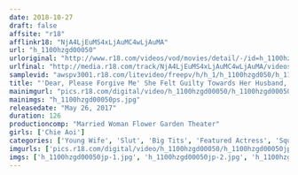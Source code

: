```yaml
---
date: 2018-10-27
draft: false
affsite: "r18"
afflinkr18: "NjA4LjEuMS4xLjAuMC4wLjAuMA"
url: "h_1100hzgd00050"
urloriginal: "http://www.r18.com/videos/vod/movies/detail/-/id=h_1100hzgd00050"
urlfinal: "http://media.r18.com/track/NjA4LjEuMS4xLjAuMC4wLjAuMA/videos/vod/movies/detail/-/id=h_1100hzgd00050"
samplevid: "awspv3001.r18.com/litevideo/freepv/h/h_1/h_1100hzgd050/h_1100hzgd050_dmb_w.mp4"
title: "'Dear, Please Forgive Me' She Felt Guilty Towards Her Husband, But This Beautiful Horny Married Woman Still Lusts For Other Men Chie Aoi"
mainimgurl: "pics.r18.com/digital/video/h_1100hzgd00050/h_1100hzgd00050ps.jpg"
mainimgs: "h_1100hzgd00050ps.jpg"
releasedate: "May 26, 2017"
duration: 126
productioncomp: "Married Woman Flower Garden Theater"
girls: ['Chie Aoi']
categories: ['Young Wife', 'Slut', 'Big Tits', 'Featured Actress', 'Squirting', 'Hi-Def']
imgurls: ['pics.r18.com/digital/video/h_1100hzgd00050/h_1100hzgd00050jp-1.jpg', 'pics.r18.com/digital/video/h_1100hzgd00050/h_1100hzgd00050jp-2.jpg', 'pics.r18.com/digital/video/h_1100hzgd00050/h_1100hzgd00050jp-3.jpg', 'pics.r18.com/digital/video/h_1100hzgd00050/h_1100hzgd00050jp-4.jpg', 'pics.r18.com/digital/video/h_1100hzgd00050/h_1100hzgd00050jp-5.jpg', 'pics.r18.com/digital/video/h_1100hzgd00050/h_1100hzgd00050jp-6.jpg', 'pics.r18.com/digital/video/h_1100hzgd00050/h_1100hzgd00050jp-7.jpg', 'pics.r18.com/digital/video/h_1100hzgd00050/h_1100hzgd00050jp-8.jpg', 'pics.r18.com/digital/video/h_1100hzgd00050/h_1100hzgd00050jp-9.jpg', 'pics.r18.com/digital/video/h_1100hzgd00050/h_1100hzgd00050jp-10.jpg', 'pics.r18.com/digital/video/h_1100hzgd00050/h_1100hzgd00050jp-11.jpg', 'pics.r18.com/digital/video/h_1100hzgd00050/h_1100hzgd00050jp-12.jpg', 'pics.r18.com/digital/video/h_1100hzgd00050/h_1100hzgd00050jp-13.jpg', 'pics.r18.com/digital/video/h_1100hzgd00050/h_1100hzgd00050jp-14.jpg', 'pics.r18.com/digital/video/h_1100hzgd00050/h_1100hzgd00050jp-15.jpg', 'pics.r18.com/digital/video/h_1100hzgd00050/h_1100hzgd00050jp-16.jpg', 'pics.r18.com/digital/video/h_1100hzgd00050/h_1100hzgd00050jp-17.jpg', 'pics.r18.com/digital/video/h_1100hzgd00050/h_1100hzgd00050jp-18.jpg', 'pics.r18.com/digital/video/h_1100hzgd00050/h_1100hzgd00050jp-19.jpg', 'pics.r18.com/digital/video/h_1100hzgd00050/h_1100hzgd00050jp-20.jpg']
imgs: ['h_1100hzgd00050jp-1.jpg', 'h_1100hzgd00050jp-2.jpg', 'h_1100hzgd00050jp-3.jpg', 'h_1100hzgd00050jp-4.jpg', 'h_1100hzgd00050jp-5.jpg', 'h_1100hzgd00050jp-6.jpg', 'h_1100hzgd00050jp-7.jpg', 'h_1100hzgd00050jp-8.jpg', 'h_1100hzgd00050jp-9.jpg', 'h_1100hzgd00050jp-10.jpg', 'h_1100hzgd00050jp-11.jpg', 'h_1100hzgd00050jp-12.jpg', 'h_1100hzgd00050jp-13.jpg', 'h_1100hzgd00050jp-14.jpg', 'h_1100hzgd00050jp-15.jpg', 'h_1100hzgd00050jp-16.jpg', 'h_1100hzgd00050jp-17.jpg', 'h_1100hzgd00050jp-18.jpg', 'h_1100hzgd00050jp-19.jpg', 'h_1100hzgd00050jp-20.jpg']
---
```

